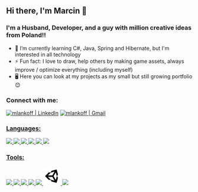 ## Hi there, I'm Marcin 👋
### I'm a Husband, Developer, and a guy with million creative ideas from Poland!!

- 🌱 I’m currently learning C#, Java, Spring and Hibernate, but I'm interested in all technology
- ⚡ Fun fact: I love to draw, help others by making game assets, always improve / optimize everything (including myself)
- 🖥️ Here you can look at my projects as my small but still growing portfolio 😊
### Connect with me:


[<img alt="mlankoff | LinkedIn" width="48px" src="https://img.icons8.com/color/48/000000/linkedin.png" />][linkedin]
<a href="mailto:mlankoff@gmail.com?"><img alt="mlankoff | Gmail" width="48px" src="https://img.icons8.com/color/48/000000/gmail--v1.png" />


### Languages:

<img src="https://img.icons8.com/color/48/000000/java-coffee-cup-logo--v1.png"/>
<img src="https://img.icons8.com/color/48/000000/c-sharp-logo-2.png"/>
<img src="https://img.icons8.com/color/48/000000/html-5--v1.png"/>
<img src="https://img.icons8.com/color/48/000000/css3.png"/>
<img src="https://img.icons8.com/color/48/000000/sql.png"/>
<img src="https://img.icons8.com/color/48/000000/arduino.png"/>
  
### Tools:
  
<img src="https://img.icons8.com/color/48/000000/visual-studio-2019.png"/>
<img src="https://img.icons8.com/color/48/000000/git.png"/>
<img src="https://img.icons8.com/color/48/000000/trello.png"/>
<img src="https://img.icons8.com/color/48/000000/sublime-text.png"/>
<img src="https://icons.iconarchive.com/icons/saki/nuoveXT/48/Apps-eclipse-icon.png"/>
<img width="48px" src="https://github.com/mlankoff/mlankoff/blob/main/unity_icon_136074.svg" />
<img src="https://img.icons8.com/color/48/000000/gimp.png"/>

  

  

[linkedin]: https://www.linkedin.com/in/marcin-lankoff/
